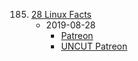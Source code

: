 185. [28 Linux Facts](https://linuxgamecast.com/2019/08/lwdw-185-28-linux-facts/)
     * 2019-08-28
        * [Patreon](https://www.patreon.com/posts/lwdw-185-28-29524693)
        * [UNCUT Patreon](https://www.patreon.com/posts/lwdw-185-live-29524665)
